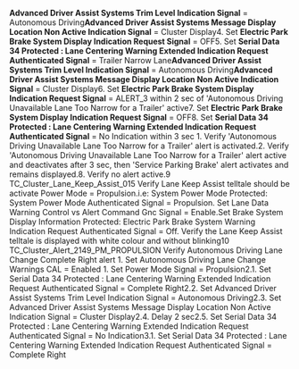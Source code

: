 **Advanced Driver Assist Systems Trim Level Indication Signal** = Autonomous Driving**Advanced Driver Assist Systems Message Display Location Non Active Indication Signal** = Cluster Display4. Set **Electric Park Brake System Display Indication Request Signal** = OFF5. Set **Serial Data 34 Protected : Lane Centering Warning Extended Indication Request Authenticated Signal** = Trailer Narrow Lane**Advanced Driver Assist Systems Trim Level Indication Signal** = Autonomous Driving**Advanced Driver Assist Systems Message Display Location Non Active Indication Signal** = Cluster Display6. Set **Electric Park Brake System Display Indication Request Signal** = ALERT_3 within 2 sec of 'Autonomous Driving Unavailable Lane Too Narrow for a Trailer' active7. Set **Electric Park Brake System Display Indication Request Signal** = OFF8. Set **Serial Data 34 Protected : Lane Centering Warning Extended Indication Request Authenticated Signal** = No Indication within 3 sec 1. Verify 'Autonomous Driving Unavailable Lane Too Narrow for a Trailer' alert is activated.2. Verify 'Autonomous Driving Unavailable Lane Too Narrow for a Trailer' alert active and deactivates after 3 sec, then 'Service Parking Brake' alert activates and remains displayed.8. Verify no alert active.9 TC_Cluster_Lane_Keep_Assist_015 Verify Lane Keep Assist telltale should be activate Power Mode = Propulsion.i.e: System Power Mode Protected: System Power Mode Authenticated Signal = Propulsion. Set Lane Data Warning Control vs Alert Command Gnc Signal = Enable.Set Brake System Display Information Protected: Electric Park Brake System Warning Indication Request Authenticated Signal = Off. Verify the Lane Keep Assist telltale is displayed with white colour and without blinking10 TC_Cluster_Alert_2149_PM_PROPULSION Verify Autonomous Driving Lane Change Complete Right alert 1. Set Autonomous Driving Lane Change Warnings CAL = Enabled 1. Set Power Mode Signal = Propulsion2.1. Set Serial Data 34 Protected : Lane Centering Warning Extended Indication Request Authenticated Signal = Complete Right2.2. Set Advanced Driver Assist Systems Trim Level Indication Signal = Autonomous Driving2.3. Set Advanced Driver Assist Systems Message Display Location Non Active Indication Signal = Cluster Display2.4. Delay 2 sec2.5. Set Serial Data 34 Protected : Lane Centering Warning Extended Indication Request Authenticated Signal = No Indication3.1. Set Serial Data 34 Protected : Lane Centering Warning Extended Indication Request Authenticated Signal = Complete Right